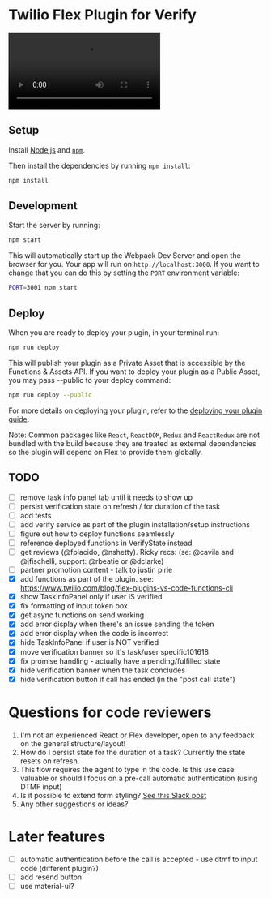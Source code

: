 # Twilio Flex Plugin for Verify

![demo video](flex-verify-demo.mp4)

## Setup

Install [Node.js](https://nodejs.org) and [`npm`](https://npmjs.com).

Then install the dependencies by running `npm install`:

```bash
npm install
```

## Development

Start the server by running:

```bash
npm start
```

This will automatically start up the Webpack Dev Server and open the browser for you. Your app will run on `http://localhost:3000`. If you want to change that you can do this by setting the `PORT` environment variable:

```bash
PORT=3001 npm start
```

## Deploy

When you are ready to deploy your plugin, in your terminal run:

```bash
npm run deploy
```

This will publish your plugin as a Private Asset that is accessible by the Functions & Assets API. If you want to deploy your plugin as a Public Asset, you may pass --public to your deploy command:

```bash
npm run deploy --public
```

For more details on deploying your plugin, refer to the [deploying your plugin guide](https://www.twilio.com/docs/flex/plugins#deploying-your-plugin).

Note: Common packages like `React`, `ReactDOM`, `Redux` and `ReactRedux` are not bundled with the build because they are treated as external dependencies so the plugin will depend on Flex to provide them globally.

## TODO

- [ ] remove task info panel tab until it needs to show up
- [ ] persist verification state on refresh / for duration of the task
- [ ] add tests
- [ ] add verify service as part of the plugin installation/setup instructions
- [ ] figure out how to deploy functions seamlessly
- [ ] reference deployed functions in VerifyState instead
- [ ] get reviews (@fplacido, @nshetty). Ricky recs: (se: @cavila and @jfischelli, support: @rbeatie or  @dclarke)
- [ ] partner promotion content - talk to justin pirie
- [x] add functions as part of the plugin. see: https://www.twilio.com/blog/flex-plugins-vs-code-functions-cli
- [x] show TaskInfoPanel only if user IS verified
- [x] fix formatting of input token box
- [x] get async functions on send working
- [x] add error display when there's an issue sending the token
- [x] add error display when the code is incorrect
- [x] hide TaskInfoPanel if user is NOT verified
- [x] move verification banner so it's task/user specific101618
- [x] fix promise handling - actually have a pending/fulfilled state
- [x] hide verification banner when the task concludes
- [x] hide verification button if call has ended (in the "post call state")

# Questions for code reviewers

1. I'm not an experienced React or Flex developer, open to any feedback on the general structure/layout!
1. How do I persist state for the duration of a task? Currently the state resets on refresh.
1. This flow requires the agent to type in the code. Is this use case valuable or should I focus on a pre-call automatic authentication (using DTMF input)
1. Is it possible to extend form styling? [See this Slack post](https://twilio.slack.com/archives/C782V4C3Z/p1593111279494100)
1. Any other suggestions or ideas?


# Later features
- [ ] automatic authentication before the call is accepted - use dtmf to input code (different plugin?)
- [ ] add resend button
- [ ] use material-ui?